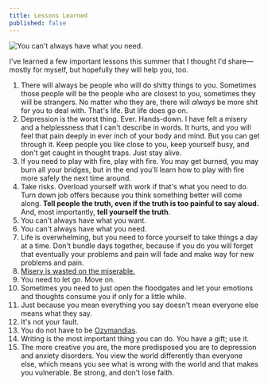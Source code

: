 ```yaml
---
title: Lessons Learned
published: false
---
```


![You can't always have what you need.](/images/2015/08/25/lessons-learned/cover.jpg "You can't always have what you need.")

I've learned a few important lessons this summer that I thought I'd share—mostly for myself, but hopefully they will help you, too.

1. There will always be people who will do shitty things to you. Sometimes those people will be the people who are closest to you, sometimes they will be strangers. No matter who they are, there will *always* be more shit for you to deal with. That's life. But life does go on.
2. Depression is the worst thing. Ever. Hands-down. I have felt a misery and a helplessness that I can't describe in words. It hurts, and you will feel that pain deeply in ever inch of your body and mind. But you can get through it. Keep people you like close to you, keep yourself busy, and don't get caught in thought traps. Just stay alive.
3. If you need to play with fire, play with fire. You may get burned, you may burn all your bridges, but in the end you'll learn how to play with fire more safely the next time around.
4. Take risks. Overload yourself with work if that's what you need to do. Turn down job offers because you think something better will come along. **Tell people the truth, even if the truth is too painful to say aloud.** And, most importantly, **tell yourself the truth**.
5. You can't always have what you want.
6. You can't always have what you need.
7. Life is overwhelming, but you need to force yourself to take things a day at a time. Don't bundle days together, because if you do you will forget that eventually your problems and pain will fade and make way for new problems and pain.
8. [Misery is wasted on the miserable.](https://vimeo.com/98735680 "Louie Clip")
9. You need to let go. Move on.
10. Sometimes you need to just open the floodgates and let your emotions and thoughts consume you if only for a little while.
11. Just because you mean everything you say doesn't mean everyone else means what they say.
12. It's not your fault.
13. You do not have to be [Ozymandias](http://www.poets.org/poetsorg/poem/ozymandias).
14. Writing is the most important thing you can do. You have a gift; use it.
15. The more creative you are, the more predisposed you are to depression and anxiety disorders. You view the world differently than everyone else, which means you see what is wrong with the world and that makes you vulnerable. Be strong, and don't lose faith.
